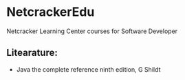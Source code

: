 NetcrackerEdu
===================
Netcracker Learning Center courses for Software Developer
## Litearature:
* Java the complete reference ninth edition, G Shildt
